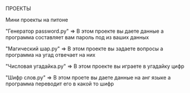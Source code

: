 ПРОЕКТЫ

Мини проекты на питоне

"Генератор password.py" => В этом проекте вы даете данные а программа составляет вам пароль под из ваших данных

"Магический шар.py" => В этом проекте вы задаете вопросы а программа на угад отвечает на них

"Числовая угадайка.py" => В этом проекте вы играете в угадайку цифр

"Шифр слов.py" => В этом проете вы даете данные на анг языке а программа переводит его в какой то шифр